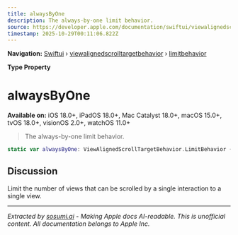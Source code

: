 ```yaml
---
title: alwaysByOne
description: The always-by-one limit behavior.
source: https://developer.apple.com/documentation/swiftui/viewalignedscrolltargetbehavior/limitbehavior/alwaysbyone
timestamp: 2025-10-29T00:11:06.822Z
---
```


**Navigation:** [Swiftui](/documentation/swiftui) › [viewalignedscrolltargetbehavior](/documentation/swiftui/viewalignedscrolltargetbehavior) › [limitbehavior](/documentation/swiftui/viewalignedscrolltargetbehavior/limitbehavior)

**Type Property**

# alwaysByOne

**Available on:** iOS 18.0+, iPadOS 18.0+, Mac Catalyst 18.0+, macOS 15.0+, tvOS 18.0+, visionOS 2.0+, watchOS 11.0+

> The always-by-one limit behavior.

```swift
static var alwaysByOne: ViewAlignedScrollTargetBehavior.LimitBehavior { get }
```

## Discussion

Limit the number of views that can be scrolled by a single interaction to a single view.

---

*Extracted by [sosumi.ai](https://sosumi.ai) - Making Apple docs AI-readable.*
*This is unofficial content. All documentation belongs to Apple Inc.*
